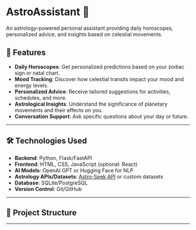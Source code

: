 # AstroAssistant 🌌  
An astrology-powered personal assistant providing daily horoscopes, personalized advice, and insights based on celestial movements.

## 🚀 Features
- **Daily Horoscopes**: Get personalized predictions based on your zodiac sign or natal chart.
- **Mood Tracking**: Discover how celestial transits impact your mood and energy levels.
- **Personalized Advice**: Receive tailored suggestions for activities, schedules, and more.
- **Astrological Insights**: Understand the significance of planetary movements and their effects on you.
- **Conversation Support**: Ask specific questions about your day or future.

---

## 🛠️ Technologies Used
- **Backend**: Python, Flask/FastAPI
- **Frontend**: HTML, CSS, JavaScript (optional: React)
- **AI Models**: OpenAI GPT or Hugging Face for NLP
- **Astrology APIs/Datasets**: [Astro-Seek API](https://www.astro-seek.com/api) or custom datasets
- **Database**: SQLite/PostgreSQL
- **Version Control**: Git/GitHub

---

## 📂 Project Structure

---



